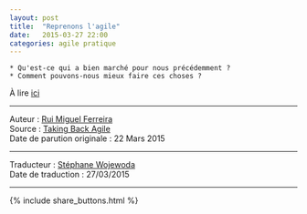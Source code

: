```yaml
---
layout: post
title:  "Reprenons l'agile"
date:   2015-03-27 22:00
categories: agile pratique
---
```


    * Qu'est-ce qui a bien marché pour nous précédemment ?
    * Comment pouvons-nous mieux faire ces choses ?


À lire [ici](http://www.infoq.com/fr/news/2015/03/taking-back-agile)  
  
  
---
Auteur : [Rui Miguel Ferreira](http://www.infoq.com/author/Rui-Miguel-Ferreira)  
Source : [Taking Back Agile](http://www.infoq.com/news/2015/03/taking-back-agile)  
Date de parution originale : 22 Mars 2015  

---
Traducteur : [Stéphane Wojewoda](http://www.les-traducteurs-agiles.org/traducteurs/)  
Date de traduction : 27/03/2015  

---

{% include share_buttons.html %}
